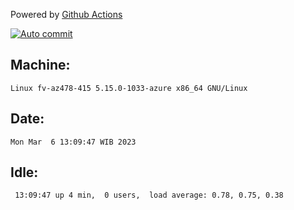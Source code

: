 Powered by [Github Actions](https://github.com/features/actions)

[![Auto commit](https://github.com/hiage/workstation/workflows/Auto%20commit/badge.svg)](https://github.com/hiage/workstation/actions?query=workflow%3A%22Auto+commit%22)

## Machine:
```
Linux fv-az478-415 5.15.0-1033-azure x86_64 GNU/Linux
```
## Date:
```
Mon Mar  6 13:09:47 WIB 2023
```
## Idle:
```
 13:09:47 up 4 min,  0 users,  load average: 0.78, 0.75, 0.38
```
